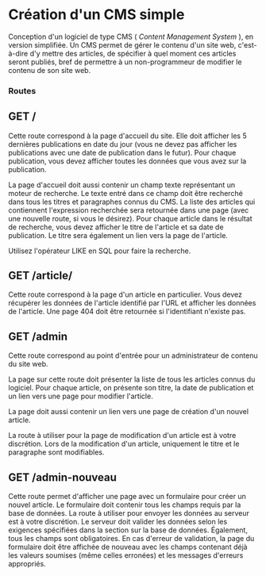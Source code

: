 
# Création d'un CMS simple

Conception d'un logiciel de type CMS ( _Content Management System_ ), en version
simplifiée. Un CMS permet de gérer le contenu d'un site web, c'est-à-dire d'y mettre des articles, de
spécifier à quel moment ces articles seront publiés, bref de permettre à un non-programmeur de
modifier le contenu de son site web.


### Routes

## GET /

Cette route correspond à la page d'accueil du site. Elle doit afficher les 5 dernières publications en
date du jour (vous ne devez pas afficher les publications avec une date de publication dans le futur).
Pour chaque publication, vous devez afficher toutes les données que vous avez sur la publication.

La page d'accueil doit aussi contenir un champ texte représentant un moteur de recherche. Le texte
entré dans ce champ doit être recherché dans tous les titres et paragraphes connus du CMS. La liste
des articles qui contiennent l'expression recherchée sera retournée dans une page (avec une nouvelle
route, si vous le désirez). Pour chaque article dans le résultat de recherche, vous devez afficher le
titre de l'article et sa date de publication. Le titre sera également un lien vers la page de l'article.

Utilisez l'opérateur LIKE en SQL pour faire la recherche.


## GET /article/<identifiant>

Cette route correspond à la page d'un article en particulier. Vous devez récupérer les données de
l'article identifié par l'URL et afficher les données de l'article. Une page 404 doit être retournée si
l'identifiant n'existe pas.

## GET /admin

Cette route correspond au point d'entrée pour un administrateur de contenu du site web.

La page sur cette route doit présenter la liste de tous les articles connus du logiciel. Pour chaque
article, on présente son titre, la date de publication et un lien vers une page pour modifier l'article.

La page doit aussi contenir un lien vers une page de création d'un nouvel article.

La route à utiliser pour la page de modification d'un article est à votre discrétion. Lors de la
modification d'un article, uniquement le titre et le paragraphe sont modifiables.

## GET /admin-nouveau

Cette route permet d'afficher une page avec un formulaire pour créer un nouvel article. Le
formulaire doit contenir tous les champs requis par la base de données. La route à utiliser pour
envoyer les données au serveur est à votre discrétion. Le serveur doit valider les données selon les
exigences spécifiées dans la section sur la base de données. Également, tous les champs sont
obligatoires. En cas d'erreur de validation, la page du formulaire doit être affichée de nouveau avec
les champs contenant déjà les valeurs soumises (même celles erronées) et les messages d'erreurs
appropriés.





